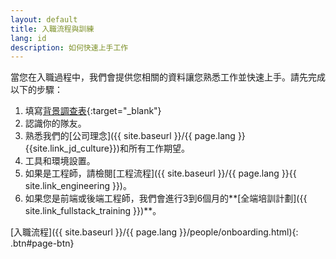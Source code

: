 ```yaml
---
layout: default
title: 入職流程與訓練
lang: id
description: 如何快速上手工作
---
```




當您在入職過程中，我們會提供您相關的資料讓您熟悉工作並快速上手。請先完成以下的步驟：

1. 填寫[背景調查表](https://forms.gle/Heimpw1gFko2k37Z6){:target="_blank"}
1. 認識你的隊友。
1. 熟悉我們的[公司理念]({{ site.baseurl }}/{{ page.lang }}{{site.link_jd_culture}})和所有工作期望。
1. 工具和環境設置。
1. 如果是工程師，請檢閱[工程流程]({{ site.baseurl }}/{{ page.lang }}{{ site.link_engineering }})。
1. 如果您是前端或後端工程師，我們會進行3到6個月的**[全端培訓計劃]({{ site.link_fullstack_training }})**。

[入職流程]({{ site.baseurl }}/{{ page.lang }}/people/onboarding.html){: .btn#page-btn}

